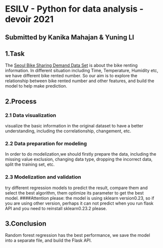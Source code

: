 # ESILV - Python for data analysis - devoir 2021
## Submitted by Kanika Mahajan & Yuning LI

## 1.Task
The [Seoul Bike Sharing Demand Data Set](https://archive.ics.uci.edu/ml/datasets/Seoul+Bike+Sharing+Demand?fbclid=IwAR0kA9lVpTHUikp5xuQKmz9VVeHXeTDkNyON3PUMLqKE6UWB4iReOBS4fP0) is about the bike renting information. In different situation including Time, Temperature, Humidity etc, we have different bike rented number.
So our aim is to explore the relationship between bike rented number and other features, and build the model to help make prediction.

## 2.Process
### 2.1 Data visualization
visualize the basic information in the original dataset to have a better understanding, including the correlationship, changement, etc.
### 2.2 Data preparation for modeling
In order to do modelization,we should firstly prepare the data, including the missing value exclusion, changing data type, dropping the incorrect data, split the training set, etc.
### 2.3 Modelization and validation
try different regression models to predict the result, compare them and select the best algorithm, them optimize its parameter to get the best model.
####Attention please: the model is using sklearn version0.23, so if you are using other version, perhaps it can not predict when you run flask API and you need to reinstall sklearn0.23.2 please.

## 3.Conclusion
Random forest regression has the best performance, we save the model into a separate file, and build the Flask API.

